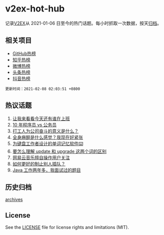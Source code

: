 # v2ex-hot-hub

 记录[V2EX](https://www.v2ex.com/)从 2021-01-06 日至今的热门话题。每小时抓取一次数据，按天[归档](archives)。
 
 ## 相关项目

- [GitHub热榜](https://github.com/lonnyzhang423/github-hot-hub)
- [知乎热榜](https://github.com/lonnyzhang423/zhihu-hot-hub)
- [微博热榜](https://github.com/lonnyzhang423/weibo-hot-hub)
- [头条热榜](https://github.com/lonnyzhang423/toutiao-hot-hub)
- [抖音热榜](https://github.com/lonnyzhang423/douyin-hot-hub)


 `更新时间：2021-02-08 02:03:51 +0800`

## 热议话题

1. [让我来看看今天还有谁在上班](https://www.v2ex.com/t/751953)
1. [10 年程序员 vs 公务员](https://www.v2ex.com/t/751931)
1. [打工人为公司奋斗的意义是什么？](https://www.v2ex.com/t/751957)
1. [全身麻醉是什么感觉？我现在好紧张](https://www.v2ex.com/t/752040)
1. [为键盘工作者设计的单词记忆软件⌨️](https://www.v2ex.com/t/752050)
1. [要怎么理解 update 和 upgrade 这两个词的区别](https://www.v2ex.com/t/751983)
1. [网易云音乐擅自操作用户关注](https://www.v2ex.com/t/751929)
1. [如何更好的制止别人插队？](https://www.v2ex.com/t/751992)
1. [Java 工作两年多，我面试过的题目](https://www.v2ex.com/t/752020)

## 历史归档

[archives](archives)

## License

See the [LICENSE](LICENSE) file for license rights and limitations (MIT).
